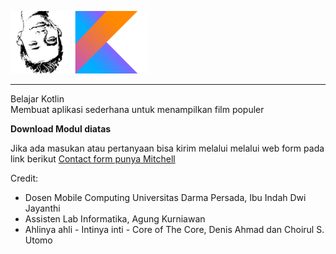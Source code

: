 <img src="pala.png" height="100px" /><img src="kotlin.png" height="100px" /><br><hr>
Belajar Kotlin  
Membuat aplikasi sederhana untuk menampilkan film populer 

<strong>Download Modul diatas</strong>

Jika ada masukan atau pertanyaan bisa kirim melalui melalui web form pada link berikut <a href="https://mitchell.webku.cf/Project/Hacktiv8/DevC-FinalProject/contact.php">Contact form punya Mitchell</a>

Credit: <ul>
  <li> Dosen Mobile Computing Universitas Darma Persada, Ibu Indah Dwi Jayanthi </li>
  <li> Assisten Lab Informatika, Agung Kurniawan </li>
  <li> Ahlinya ahli - Intinya inti - Core of The Core, Denis Ahmad dan Choirul S. Utomo </li>

